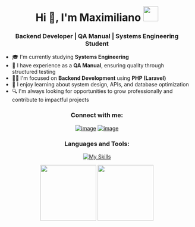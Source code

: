 <h1 align="center">Hi 👋, I'm Maximiliano <img height="40" src="https://emoji.gg/assets/emoji/7333-parrotdance.gif"></h1>
<h3 align="center">Backend Developer | QA Manual | Systems Engineering Student</h3>

- 🎓 I'm currently studying **Systems Engineering**
- 🧪 I have experience as a **QA Manual**, ensuring quality through structured testing
- 🧑‍💻 I'm focused on **Backend Development** using **PHP (Laravel)**
- 💬 I enjoy learning about system design, APIs, and database optimization
- 🔍 I'm always looking for opportunities to grow professionally and contribute to impactful projects

<h3 align="center">Connect with me:</h3>
<div align="center">

[![image](https://img.shields.io/badge/LinkedIn-0077B5?style=for-the-badge&logo=linkedin&logoColor=white)](https://www.linkedin.com/in/maximiliano-alcaraz-826710255)
[![image](https://img.shields.io/badge/Gmail-D14836?style=for-the-badge&logo=gmail&logoColor=white)](mailto:maximilianoalcaraz464@gmail.com)

</div>

<h3 align="center">Languages and Tools:</h3>

<div align="center">
  
[![My Skills](https://skillicons.dev/icons?i=php,laravel,mysql,python,html,css,js)](https://skillicons.dev)

</div>




<p align= "center">
  <img height="150" src="https://github-readme-stats.vercel.app/api?username=MaksiConGit&theme=react&show_icons=true" />
  <img height= "150" src="https://github-readme-stats.vercel.app/api/top-langs/?username=MaksiConGit&theme=react&layout=compact" />
</p>

